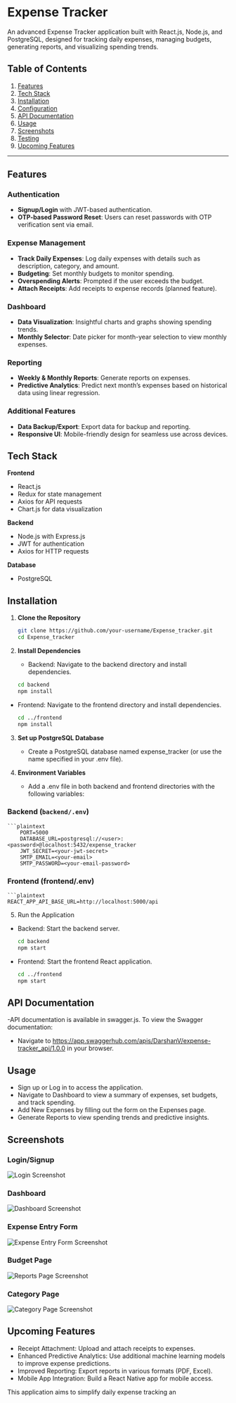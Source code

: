 # Expense Tracker

An advanced Expense Tracker application built with React.js, Node.js, and PostgreSQL, designed for tracking daily expenses, managing budgets, generating reports, and visualizing spending trends.

## Table of Contents
1. [Features](#features)
2. [Tech Stack](#tech-stack)
3. [Installation](#installation)
4. [Configuration](#configuration)
5. [API Documentation](#api-documentation)
6. [Usage](#usage)
7. [Screenshots](#screenshots)
8. [Testing](#testing)
9. [Upcoming Features](#upcoming-features)

---

## Features

### Authentication
- **Signup/Login** with JWT-based authentication.
- **OTP-based Password Reset**: Users can reset passwords with OTP verification sent via email.

### Expense Management
- **Track Daily Expenses**: Log daily expenses with details such as description, category, and amount.
- **Budgeting**: Set monthly budgets to monitor spending.
- **Overspending Alerts**: Prompted if the user exceeds the budget.
- **Attach Receipts**: Add receipts to expense records (planned feature).

### Dashboard
- **Data Visualization**: Insightful charts and graphs showing spending trends.
- **Monthly Selector**: Date picker for month-year selection to view monthly expenses.

### Reporting
- **Weekly & Monthly Reports**: Generate reports on expenses.
- **Predictive Analytics**: Predict next month’s expenses based on historical data using linear regression.

### Additional Features
- **Data Backup/Export**: Export data for backup and reporting.
- **Responsive UI**: Mobile-friendly design for seamless use across devices.

## Tech Stack

**Frontend**
- React.js
- Redux for state management
- Axios for API requests
- Chart.js for data visualization

**Backend**
- Node.js with Express.js
- JWT for authentication
- Axios for HTTP requests

**Database**
- PostgreSQL


## Installation

1. **Clone the Repository**

   ```bash
   git clone https://github.com/your-username/Expense_tracker.git
   cd Expense_tracker
2. **Install Dependencies**

   - Backend: Navigate to the backend directory and install dependencies.

    ```bash
    cd backend
    npm install

  - Frontend: Navigate to the frontend directory and install dependencies.

    ```bash
    cd ../frontend
    npm install

3. **Set up PostgreSQL Database**
   -  Create a PostgreSQL database named expense_tracker (or use the name specified in your .env file).

4. **Environment Variables**
   -  Add a .env file in both backend and frontend directories with the following variables:

### Backend (`backend/.env`)

    ```plaintext
        PORT=5000
        DATABASE_URL=postgresql://<user>:<password>@localhost:5432/expense_tracker
        JWT_SECRET=<your-jwt-secret>
        SMTP_EMAIL=<your-email>
        SMTP_PASSWORD=<your-email-password>

### Frontend (frontend/.env)
     

    ```plaintext
    REACT_APP_API_BASE_URL=http://localhost:5000/api

5. Run the Application
  - Backend: Start the backend server.

    ```bash
    cd backend
    npm start
    
  - Frontend: Start the frontend React application.
    ```bash
    cd ../frontend
    npm start

## API Documentation

-API documentation is available in swagger.js. To view the Swagger documentation:
  - Navigate to https://app.swaggerhub.com/apis/DarshanV/expense-tracker_api/1.0.0 in your browser.

## Usage

   - Sign up or Log in to access the application.
   - Navigate to Dashboard to view a summary of expenses, set budgets, and track spending.
   - Add New Expenses by filling out the form on the Expenses page.
   - Generate Reports to view spending trends and predictive insights.
## Screenshots

### Login/Signup
![Login Screenshot](expense-tracker-frontend/public/screenshots/login.png)

### Dashboard
![Dashboard Screenshot](expense-tracker-frontend/public/screenshots/dashboard.png)

### Expense Entry Form
![Expense Entry Form Screenshot](expense-tracker-frontend/public/screenshots/expense.png)

### Budget Page
![Reports Page Screenshot](expense-tracker-frontend/public/screenshots/budget.png)

### Category Page
![Category Page Screenshot](expense-tracker-frontend/public/screenshots/category.png)

## Upcoming Features

   - Receipt Attachment: Upload and attach receipts to expenses.
   - Enhanced Predictive Analytics: Use additional machine learning models to improve expense predictions.
   - Improved Reporting: Export reports in various formats (PDF, Excel).
   - Mobile App Integration: Build a React Native app for mobile access.

This application aims to simplify daily expense tracking an
